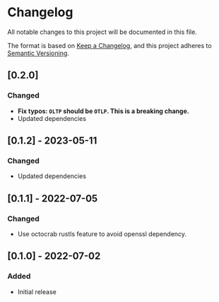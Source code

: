 # Changelog

All notable changes to this project will be documented in this file.

The format is based on [Keep a Changelog](https://keepachangelog.com/en/1.1.0/),
and this project adheres to [Semantic Versioning](https://semver.org/spec/v2.0.0.html).

## [0.2.0]

### Changed
- **Fix typos: `OLTP` should be `OTLP`. This is a breaking change.**
- Updated dependencies

## [0.1.2] - 2023-05-11

### Changed
- Updated dependencies

## [0.1.1] - 2022-07-05

### Changed
- Use octocrab rustls feature to avoid openssl dependency.

## [0.1.0] - 2022-07-02

### Added
- Initial release
